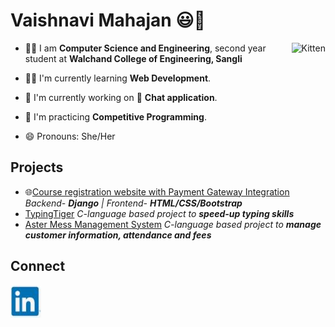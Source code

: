 # Vaishnavi Mahajan :smiley::wave:
<img src="learning_UsnXkv2T_Okez.gif" alt="Kitten"
	title="A cute kitten" align="right" />
- :woman_student: I am **Computer Science and Engineering**, second year student at **Walchand College of Engineering, Sangli**

- :woman_technologist: I'm currently learning **Web Development**.

- :construction: I'm currently working on :handshake: **Chat application**.

- :repeat: I'm practicing **Competitive Programming**.

- 😄 Pronouns: She/Her

## Projects
- :globe_with_meridians:[Course registration website with Payment Gateway Integration](https://github.com/Teknath-jha/WCECourses)<br>   _Backend- **Django** | Frontend- **HTML/CSS/Bootstrap**_
- [TypingTiger](https://github.com/VaishnaviM411/TypingTiger) _C-language based project to **speed-up typing skills**_
- [Aster Mess Management System](https://github.com/VaishnaviM411/AsterMessManagement) _C-language based project to **manage customer information, attendance and fees**_

## Connect
[![](linkedin.png)](http://www.linkedin.com/in/vaishnavi-mahajan-a191121a5)


